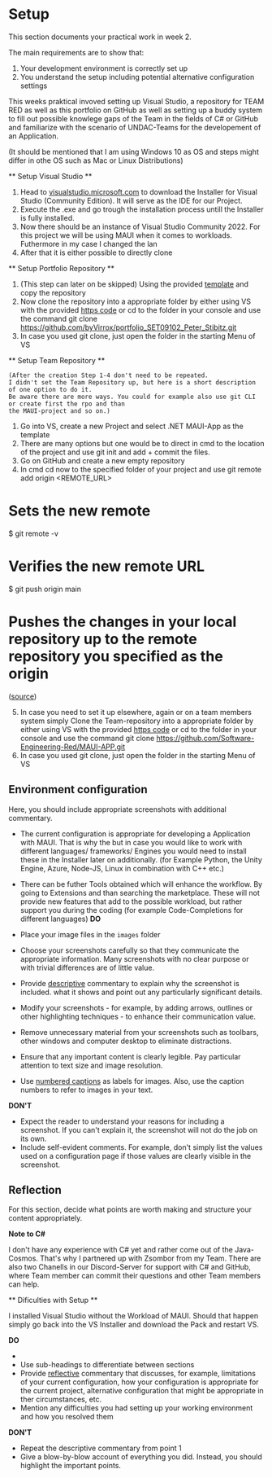 # Setup

This section documents your practical work in week 2.

The main requirements are to show that:

1. Your development environment is correctly set up
2. You understand the setup including potential alternative configuration settings

This weeks praktical invoved setting up Visual Studio, a repository for TEAM RED
as well as this portfolio on GitHub as well as setting up a buddy system to
fill out possible knowlege gaps of the Team in the fields of C# or GitHub and familiarize 
with the scenario of UNDAC-Teams for the developement of an Application. 

(It should be mentioned that I am using Windows 10 as OS and steps might differ
in othe OS such as Mac or Linux Distributions)
 
 ** Setup Visual Studio **

 1. Head to [visualstudio.microsoft.com](https://visualstudio.microsoft.com/free-developer-offers/)
    to download the Installer for Visual Studio (Community Edition). It will serve as the IDE for our Project.
 2. Execute the .exe and go trough the installation process untill the Installer is 
    fully installed. 
 3. Now there should be an instance of Visual Studio Community 2022. For this project 
    we will be using MAUI when it comes to workloads. Futhermore in my case I changed 
    the lan
 4. After that it is either possible to directly clone 

** Setup Portfolio Repository ** 

  1. (This step can later on be skipped) Using the provided [template](https://github.com/edinburgh-napier/SET09102_portfolio/tree/main) 
     and copy the repository 
  2. Now clone the repository into a appropriate folder by either using VS with the provided 
     [https code](https://github.com/byVirrox/portfolio_SET09102_Peter_Stibitz.git) or cd to the folder in your console and use the command git clone 
     https://github.com/byVirrox/portfolio_SET09102_Peter_Stibitz.git 
  3. In case you used git clone, just open the folder in the starting Menu of VS

** Setup Team Repository ** 

    (After the creation Step 1-4 don't need to be repeated.
    I didn't set the Team Repository up, but here is a short description of one option to do it.
    Be aware there are more ways. You could for example also use git CLI or create first the rpo and than
    the MAUI-project and so on.)
   1. Go into VS, create a new Project and select .NET MAUI-App as the template
   2. There are many options but one would be to direct in cmd to
      the location of the project and use git init and add + commit the files.
   3. Go on GitHub and create a new empty repository
   4. In cmd cd now to the specified folder of your project and use 
    git remote add origin <REMOTE_URL>
# Sets the new remote
$ git remote -v
# Verifies the new remote URL
$ git push origin main
# Pushes the changes in your local repository up to the remote repository you specified as the origin

([source](https://docs.github.com/en/migrations/importing-source-code/using-the-command-line-to-import-source-code/adding-locally-hosted-code-to-github))
    
  5. In case you need to set it up elsewhere, again or on a team members system simply 
     Clone the Team-repository into a appropriate folder by either using VS with the provided 
     [https code](https://github.com/Software-Engineering-Red/MAUI-APP.git) or cd to the folder in your console and use the command 
     git clone https://github.com/Software-Engineering-Red/MAUI-APP.git
  6. In case you used git clone, just open the folder in the starting Menu of VS




## Environment configuration

Here, you should include appropriate screenshots with additional commentary. 



* The current configuration is appropriate for developing a Application with MAUI.
  That is why the 
  but in case you would like to work with different languages/ frameworks/ Engines 
  you would need to install these in the Installer later on additionally. 
  (for Example Python, the Unity Engine, Azure, Node-JS, Linux in combination with C++ etc.) 



* There can be futher Tools obtained which will enhance the workflow. By going to Extensions
  and than searching the marketplace. These will not provide new features that add to
  the possible workload, but rather support you during the coding (for example Code-Completions
  for different languages)
**DO**

* Place your image files in the `images` folder
* Choose your screenshots carefully so that they communicate the appropriate information.
  Many screenshots with no clear purpose or with trivial differences are of little value.
* Provide <ins>descriptive</ins> commentary to explain why the screenshot is included. 
  what it shows and point out any particularly significant details.
* Modify your screenshots - for example, by adding arrows, outlines or other highlighting 
  techniques - to enhance their communication value.
* Remove unnecessary material from your screenshots such as toolbars, other windows and 
  computer desktop to eliminate distractions.
* Ensure that any important content is clearly legible. Pay particular attention to text
  size and image resolution.
* Use [numbered captions](https://towardsdev.com/3-ways-to-add-a-caption-to-an-image-using-markdown-f2ca30562be6) 
  as labels for images. Also, use the caption numbers to refer to images in your text.

**DON'T**

* Expect the reader to understand your reasons for including a screenshot. If you can't
  explain it, the screenshot will not do the job on its own.
* Include self-evident comments. For example, don't simply list the values used on a
  configuration page if those values are clearly visible in the screenshot.

## Reflection

For this section, decide what points are worth making and structure your content 
appropriately.


**Note to C#**

I don't have any experience with C# yet and rather come out of the Java-Cosmos.
That's why I partnered up with Zsombor from my Team. There are also two Chanells in our 
Discord-Server for support with C# and GitHub, where Team member can commit their 
questions and other Team members can help. 

** Dificulties with Setup **

I installed Visual Studio without the Workload of MAUI. Should that happen simply go back 
into the VS Installer and download the Pack and restart VS.


**DO**


* 
* Use sub-headings to differentiate between sections
* Provide <ins>reflective</ins> commentary that discusses, for example, limitations of
  your current configuration, how your configuration is appropriate for the current 
  project, alternative configuration that might be appropriate in ther circumstances, 
  etc.
* Mention any difficulties you had setting up your working environment and how you 
  resolved them

**DON'T**

* Repeat the descriptive commentary from point 1
* Give a blow-by-blow account of everything you did. Instead, you should highlight 
  the important points.
